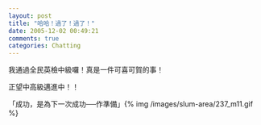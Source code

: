 ```yaml
---
layout: post
title: "哈哈！過了！過了！"
date: 2005-12-02 00:49:21
comments: true
categories: Chatting
---
```

<p>我通過全民英檢中級囉！真是一件可喜可賀的事！</p><p>正望中高級邁進中！！</p><p>「成功，是為下一次成功──作準備」{% img /images/slum-area/237_m11.gif %}</p>
